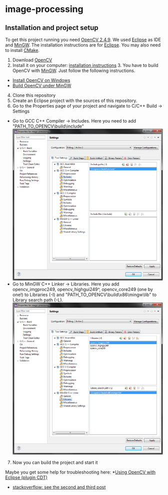 image-processing
================

Installation and project setup
-------------------
To get this project running you need [OpenCV 2.4.9](http://opencv.org/). We used [Eclipse](http://www.eclipse.org) as IDE and [MinGW](http://www.mingw.org/). The installation instructions are for [Eclipse](http://www.eclipse.org). You may also need to install [CMake](http://www.cmake.org/).

1. Download [OpenCV](http://opencv.org/)
2. Install it on your computer: [installation instructions](http://docs.opencv.org/doc/tutorials/introduction/table_of_content_introduction/table_of_content_introduction.html) 3. You have to build OpenCV with [MinGW](http://www.mingw.org/). Just follow the following instructions.
  * [Install OpenCV on Windows](http://seevisionc.blogspot.co.uk/2011/09/linux-like-installation-of-opencv-230.html)
  * [Build OpenCV under MinGW](http://sourceforge.net/p/opencvmingw/wiki/Build%20OpenCV%20under%20MinGW/)
4. Clone this repository
5. Create an Eclipse project with the sources of this repository.
6. Go to the Properties page of your project and navigate to C/C++ Build -> Settings
 * Go to GCC C++ Compiler -> Includes. Here you need to add "PATH_TO_OPENCV\build\include\"
 ![Compiler includes](https://raw.githubusercontent.com/swank-rats/image-processing/master/doc/images/compiler_includes.png)
 * Go to MinGW C++ Linker -> Libraries. Here you add opencv_imgproc249, opencv_highgui249^, opencv_core249 (one by one!) to Libraries (-I) and "PATH_TO_OPENCV\build\x86\mingw\lib" to Library search path (-L).
![Linker includes](https://raw.githubusercontent.com/swank-rats/image-processing/master/doc/images/linker_includes.png)
7. Now you can build the project and start it

Maybe you get some help for troubleshooting here:
  *[Using OpenCV with Eclipse (plugin CDT)](http://docs.opencv.org/doc/tutorials/introduction/linux_eclipse/linux_eclipse.html#linux-eclipse-usage)
  * [stackoverflow: see the second and third post](http://stackoverflow.com/questions/10860352/getting-started-with-opencv-2-4-and-mingw-on-windows-7)
